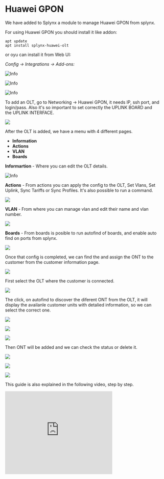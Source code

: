Huawei GPON
==========


We have added to Splynx a module to manage Huawei GPON from splynx.

For using Huawei GPON you should install it like addon:
```
apt update
apt install splynx-huawei-olt
```

or oyu can install it from Web UI:

*Config -> Integrations -> Add-ons:*

![Info](20.png)

![Info](21.png)

![Info](22.png)

To add an OLT, go to Networking → Huawei GPON, it needs IP, ssh port, and login/pass. Also it's so important to set correctly the UPLINK BOARD and the UPLINK INTERFACE.

![](gpon.png)

After the OLT is added, we have a menu with 4 different pages.

* **Information**
* **Actions**
* **VLAN**
* **Boards**


**Informartion** - Where you can edit the OLT details.

![Info](info.png)


**Actions** - From actions you can apply the config to the OLT, Set Vlans, Set Uplink, Sync Tariffs or Sync Profiles. It's also possible to run a command.

![](1.png)


**VLAN** - From where you can manage vlan and edit their name and vlan number.

![](2.png)


**Boards** - From boards is posible to run autofind of boards, and enable auto find on ports from splynx.

![](3.png)


Once that config is completed, we can find the and assign the ONT to the customer from the customer information page.

![](4.png)


First select the OLT where the customer is connected.

![](5.png)


The click, on autofind to discover the diferent ONT from the OLT, it will display the availanle customer units with detalied information, so we can select the correct one.

![](6.png)

![](7.png)

![](8.png)


Then ONT will be added and we can check the status or delete it.

![](9.png)

![](23.png)

![](24.png)


This guide is also explained in the following video, step by step.

<iframe frameborder=0 height=270 width=350 allowfullscreen src="https://www.youtube.com/embed/1rG-kEyk3cE?wmode=opaque">Video on youtube</iframe>
